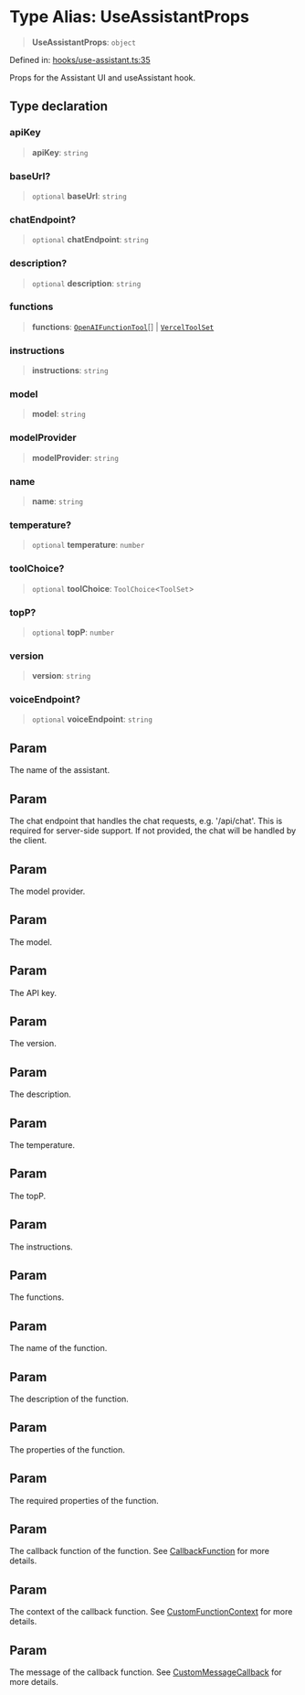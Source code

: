 # Type Alias: UseAssistantProps

> **UseAssistantProps**: `object`

Defined in: [hooks/use-assistant.ts:35](https://github.com/GeoDaCenter/openassistant/blob/fd29806c870b11792765637bc0dc6fbb46bd3016/packages/core/src/hooks/use-assistant.ts#L35)

Props for the Assistant UI and useAssistant hook.

## Type declaration

### apiKey

> **apiKey**: `string`

### baseUrl?

> `optional` **baseUrl**: `string`

### chatEndpoint?

> `optional` **chatEndpoint**: `string`

### description?

> `optional` **description**: `string`

### functions

> **functions**: [`OpenAIFunctionTool`](OpenAIFunctionTool.md)[] \| [`VercelToolSet`](VercelToolSet.md)

### instructions

> **instructions**: `string`

### model

> **model**: `string`

### modelProvider

> **modelProvider**: `string`

### name

> **name**: `string`

### temperature?

> `optional` **temperature**: `number`

### toolChoice?

> `optional` **toolChoice**: `ToolChoice`\<`ToolSet`\>

### topP?

> `optional` **topP**: `number`

### version

> **version**: `string`

### voiceEndpoint?

> `optional` **voiceEndpoint**: `string`

## Param

The name of the assistant.

## Param

The chat endpoint that handles the chat requests, e.g. '/api/chat'. This is required for server-side support. If not provided, the chat will be handled by the client.

## Param

The model provider.

## Param

The model.

## Param

The API key.

## Param

The version.

## Param

The description.

## Param

The temperature.

## Param

The topP.

## Param

The instructions.

## Param

The functions.

## Param

The name of the function.

## Param

The description of the function.

## Param

The properties of the function.

## Param

The required properties of the function.

## Param

The callback function of the function. See [CallbackFunction](CallbackFunction.md) for more details.

## Param

The context of the callback function. See [CustomFunctionContext](CustomFunctionContext.md) for more details.

## Param

The message of the callback function. See [CustomMessageCallback](CustomMessageCallback.md) for more details.
